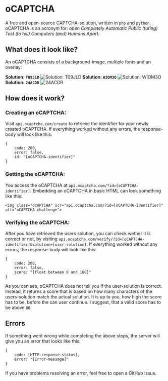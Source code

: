 # oCAPTCHA

A free and open-source CAPTCHA-solution, written in `php` and `python`. oCAPTCHA is an acronym for: _open Completely Automatic Public (turing) Test (to tell) Computers (and) Humans Apart_.

## What does it look like?

An oCAPTCHA consists of a background-image, multiple fonts and an overlay:

**Solution: `T09JLD`**
![Solution: T09JLD](https://i.ibb.co/zNp2tLk/72d3b7d7e10920f31b590d31e99e596202567f8d32bc3a6c7c53c4f70861291a-T09-JLD.png)
**Solution: `WIOM3O`**
![Solution: WIOM3O](https://i.ibb.co/54WJYvj/37138a1efd75e88dca72283111096b236e6599e752e47904e6d1be16be168301-WIOM3-O.png)
**Solution: `24ACDR`**
![24ACDR](https://i.ibb.co/nsPmjjh/b766d51885c21d200b81fa9f5bcfc2a62d63a0b1888885e83d2a7cb47b87afdf-24-ACDR.png)
## How does it work?

### Creating an oCAPTCHA:

Visit `api.ocaptcha.com/create` to retrieve the identifier for your newly created oCAPTCHA. If everything worked without any errors, the response-body will look like this:

```
{
	code: 200,
	error: false,
	id: "[oCAPTCHA-identifier]"
}
```

### Getting the oCAPTCHA:

You access the oCAPTCHA at `api.ocaptcha.com/?id=[oCAPTCHA-identifier]`. Embedding an oCAPTCHA in basic HTML can look something like this:

```
<img class="oCAPTCHA" scr="api.ocaptcha.com/?id=[oCAPTCHA-identifier]" alt="oCAPTCHA challenge">
```

### Verifying the oCAPTCHA:

After you have retrieved the users solution, you can check wether it is correct or not, by visiting `api.ocaptcha.com/verify/?id=[oCAPTCHA-identifier]&solution=[user-solution]`. If everything worked without any errors, the response-body will look like this:

```
{
	code: 200,
	error: false,
	score: "[float between 0 and 100]"
}
```

As you can see, oCAPTCHA does not tell you if the user-solution is correct. Instead, it returns a score that is based on how many characters of the users-solution match the actual solution. It is up to you, how high the score has to be, before the can user continue. I suggest, that a valid score has to be above `80`.

## Errors

If something went wrong while completing the above steps, the server will give you an error that looks like this:

```
{
	code: [HTTP-response-status],
	error: "[Error-message]"
}
```

If you have problems resolving an error, feel free to open a GitHub issue.